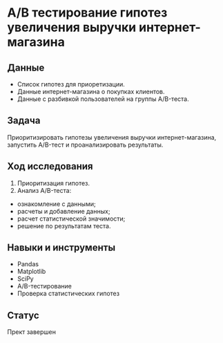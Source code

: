 # A/B тестирование гипотез увеличения выручки интернет-магазина
## Данные

- Список гипотез для приоретизации.
- Данные интернет-магазина о покупках клиентов.
- Данные с разбивкой пользователей на группы A/B-теста.


## Задача
Приоритизировать гипотезы увеличения выручки интернет-магазина, запустить A/B-тест и проанализировать результаты.

## Ход исследования
1. Приоритизация гипотез.
2. Анализ A/B-теста:
- ознакомление с данными;
- расчеты и добавление данных;
- расчет статистической значимости;
- решение по результатам теста.
 
 ## Навыки и инструменты
- Pandas
- Matplotlib
- SciPy
- A/B-тестирование
- Проверка статистических гипотез

## Статус
Прект завершен
